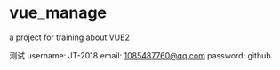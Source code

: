# vue_manage
a project for training about VUE2

测试
username: JT-2018
email: 1085487760@qq.com
password: github

